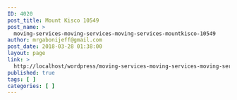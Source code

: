 ```yaml
---
ID: 4020
post_title: Mount Kisco 10549
post_name: >
  moving-services-moving-services-moving-services-mountkisco-10549
author: mrgabonijeff@gmail.com
post_date: 2018-03-28 01:38:00
layout: page
link: >
  http://localhost/wordpress/moving-services-moving-services-moving-services-mountkisco-10549/
published: true
tags: [ ]
categories: [ ]
---
```

